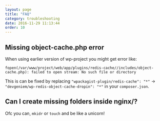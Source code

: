 ```yaml
---
layout: page
title: "FAQ"
category: troubleshooting
date: 2016-11-29 11:13:44
order: 10
---
```


## Missing object-cache.php error
When using earlier version of wp-project you might get error like:

```
fopen(/var/www/project/web/app/plugins/redis-cache//includes/object-cache.php): failed to open stream: No such file or directory
```

This is can be fixed by replacing `"wpackagist-plugin/redis-cache": "*"` -> `"devgeniem/wp-redis-object-cache-dropin": "*"` in your `composer.json`.

## Can I create missing folders inside nginx/?
Ofc you can, `mkidr` or `touch` and be like a unicorn!
